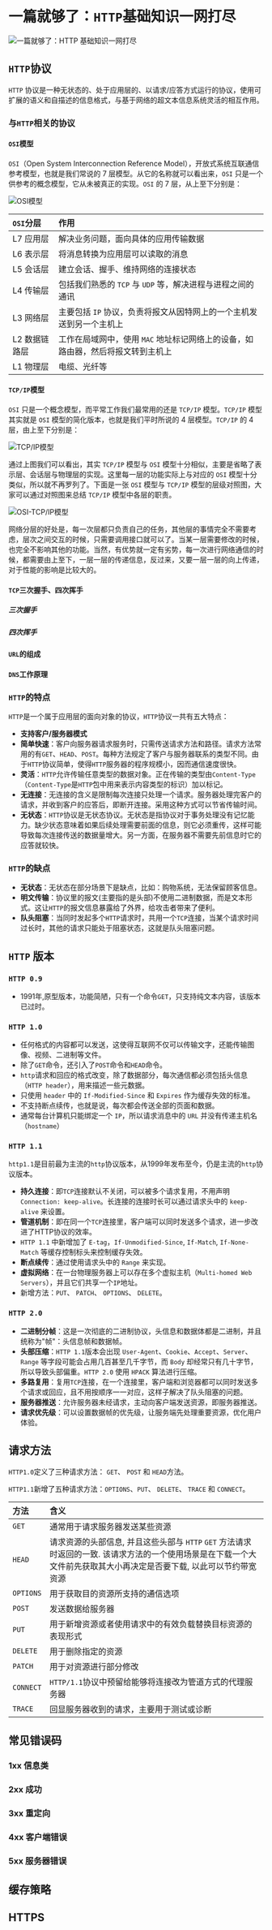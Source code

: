 # 一篇就够了：`HTTP`基础知识一网打尽

![一篇就够了：HTTP 基础知识一网打尽](/network.jpg)

## `HTTP`协议

`HTTP` 协议是一种无状态的、处于应用层的、以请求/应答方式运行的协议，使用可扩展的语义和自描述的信息格式，与基于网络的超文本信息系统灵活的相互作用。

### 与`HTTP`相关的协议

#### `OSI`模型

`OSI`（Open System Interconnection Reference Model），开放式系统互联通信参考模型，也就是我们常说的 7 层模型。从它的名称就可以看出来，`OSI` 只是一个供参考的概念模型，它从未被真正的实现。`OSI` 的 7 层，从上至下分别是：

![OSI模型](/osi.jpg)

| `OSI`分层 | 作用 |
| :-----| :---- |
| L7 应用层 | 解决业务问题，面向具体的应用传输数据 |
| L6 表示层 | 将消息转换为应用层可以读取的消息 |
| L5 会话层 | 建立会话、握手、维持网络的连接状态 |
| L4 传输层 | 包括我们熟悉的 `TCP` 与 `UDP` 等，解决进程与进程之间的通讯 |
| L3 网络层 | 主要包括 `IP` 协议，负责将报文从因特网上的一个主机发送到另一个主机上 |
| L2 数据链路层 | 工作在局域网中，使用 `MAC` 地址标记网络上的设备，如路由器，然后将报文转到主机上 |
| L1 物理层 | 电缆、光纤等 |

#### `TCP/IP`模型

`OSI` 只是一个概念模型，而平常工作我们最常用的还是 `TCP/IP` 模型。`TCP/IP` 模型其实就是 `OSI` 模型的简化版本，也就是我们平时所说的 4 层模型。`TCP/IP` 的 4 层，由上至下分别是：

![TCP/IP模型](/tcpip.jpg)

通过上图我们可以看出，其实 `TCP/IP` 模型与 `OSI` 模型十分相似，主要是省略了表示层、会话层与物理层的实现。这里每一层的功能实际上与对应的 `OSI` 模型十分类似，所以就不再罗列了。下面是一张 `OSI` 模型与 `TCP/IP` 模型的层级对照图，大家可以通过对照图来总结 `TCP/IP` 模型中各层的职责。

![OSI-TCP/IP模型](/osi-tcpip.jpg)

网络分层的好处是，每一次层都只负责自己的任务，其他层的事情完全不需要考虑，层次之间交互的时候，只需要调用接口就可以了。当某一层需要修改的时候，也完全不影响其他的功能。当然，有优势就一定有劣势，每一次进行网络通信的时候，都需要由上至下，一层一层的传递信息，反过来，又要一层一层的向上传递，对于性能的影响是比较大的。

#### `TCP`三次握手、四次挥手

##### 三次握手

##### 四次挥手

#### `URL`的组成

#### `DNS`工作原理

### `HTTP`的特点

`HTTP`是一个属于应用层的面向对象的协议，`HTTP`协议一共有五大特点：

* **支持客户/服务器模式**
* **简单快速**：客户向服务器请求服务时，只需传送请求方法和路径。请求方法常用的有`GET`、`HEAD`、`POST`。每种方法规定了客户与服务器联系的类型不同。由于`HTTP`协议简单，使得`HTTP`服务器的程序规模小，因而通信速度很快。
* **灵活**：`HTTP`允许传输任意类型的数据对象。正在传输的类型由`Content-Type`（`Content-Type`是`HTTP`包中用来表示内容类型的标识）加以标记。
* **无连接**：无连接的含义是限制每次连接只处理一个请求。服务器处理完客户的请求，并收到客户的应答后，即断开连接。采用这种方式可以节省传输时间。
* **无状态**：`HTTP`协议是无状态协议。无状态是指协议对于事务处理没有记忆能力。缺少状态意味着如果后续处理需要前面的信息，则它必须重传，这样可能导致每次连接传送的数据量增大。另一方面，在服务器不需要先前信息时它的应答就较快。

### `HTTP`的缺点

* **无状态**：无状态在部分场景下是缺点，比如：购物系统，无法保留顾客信息。
* **明文传输**：协议里的报文(主要指的是头部)不使用二进制数据，而是文本形式。这让`HTTP`的报文信息暴露给了外界，给攻击者带来了便利。
* **队头阻塞**：当同时发起多个`HTTP`请求时，共用一个`TCP`连接，当某个请求时间过长时，其他的请求只能处于阻塞状态，这就是队头阻塞问题。

## `HTTP` 版本

### `HTTP 0.9`

* 1991年,原型版本，功能简陋，只有一个命令`GET`，只支持纯文本内容，该版本已过时。

### `HTTP 1.0`

* 任何格式的内容都可以发送，这使得互联网不仅可以传输文字，还能传输图像、视频、二进制等文件。
* 除了`GET`命令，还引入了`POST`命令和`HEAD`命令。
* `http`请求和回应的格式改变，除了数据部分，每次通信都必须包括头信息（`HTTP header`），用来描述一些元数据。
* 只使用 `header` 中的 `If-Modified-Since` 和 `Expires` 作为缓存失效的标准。
* 不支持断点续传，也就是说，每次都会传送全部的页面和数据。
* 通常每台计算机只能绑定一个 `IP`，所以请求消息中的 `URL` 并没有传递主机名（`hostname`）

### `HTTP 1.1`

`http1.1`是目前最为主流的`http`协议版本，从1999年发布至今，仍是主流的`http`协议版本。

* **持久连接**：即`TCP`连接默认不关闭，可以被多个请求复用，不用声明`Connection: keep-alive`。长连接的连接时长可以通过请求头中的 `keep-alive` 来设置。
* **管道机制**：即在同一个`TCP`连接里，客户端可以同时发送多个请求，进一步改进了HTTP协议的效率。
* `HTTP 1.1` 中新增加了 `E-tag`，`If-Unmodified-Since`, `If-Match`, `If-None-Match` 等缓存控制标头来控制缓存失效。
* **断点续传**：通过使用请求头中的 `Range` 来实现。
* **虚拟网络**：在一台物理服务器上可以存在多个虚拟主机（`Multi-homed Web Servers`），并且它们共享一个`IP`地址。
* 新增方法：`PUT`、 `PATCH`、 `OPTIONS`、 `DELETE`。

### `HTTP 2.0`

* **二进制分帧**：这是一次彻底的二进制协议，头信息和数据体都是二进制，并且统称为"帧"：头信息帧和数据帧。
* **头部压缩**：`HTTP 1.1`版本会出现 `User-Agent`、`Cookie`、`Accept`、`Server`、`Range` 等字段可能会占用几百甚至几千字节，而 `Body` 却经常只有几十字节，所以导致头部偏重。`HTTP 2.0` 使用 `HPACK` 算法进行压缩。
* **多路复用**：复用`TCP`连接，在一个连接里，客户端和浏览器都可以同时发送多个请求或回应，且不用按顺序一一对应，这样子解决了队头阻塞的问题。
* **服务器推送**：允许服务器未经请求，主动向客户端发送资源，即服务器推送。
* **请求优先级**：可以设置数据帧的优先级，让服务端先处理重要资源，优化用户体验。

## 请求方法

`HTTP1.0`定义了三种请求方法： `GET`、 `POST` 和 `HEAD`方法。

`HTTP1.1`新增了五种请求方法：`OPTIONS`、`PUT`、 `DELETE`、 `TRACE` 和 `CONNECT`。

| 方法 | 含义 |
| :-----| :---- |
| `GET` | 通常用于请求服务器发送某些资源 |
| `HEAD` | 请求资源的头部信息, 并且这些头部与 `HTTP` `GET` 方法请求时返回的一致. 该请求方法的一个使用场景是在下载一个大文件前先获取其大小再决定是否要下载, 以此可以节约带宽资源 |
| `OPTIONS` | 用于获取目的资源所支持的通信选项 |
| `POST` | 发送数据给服务器 |
| `PUT` | 用于新增资源或者使用请求中的有效负载替换目标资源的表现形式 |
| `DELETE` | 用于删除指定的资源 |
| `PATCH` | 用于对资源进行部分修改 |
| `CONNECT` | `HTTP/1.1`协议中预留给能够将连接改为管道方式的代理服务器 |
| `TRACE` | 回显服务器收到的请求，主要用于测试或诊断 |

## 常见错误码

### 1xx 信息类

### 2xx 成功

### 3xx 重定向

### 4xx 客户端错误

### 5xx 服务器错误

## 缓存策略

## HTTPS
